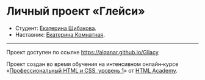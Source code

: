 # Личный проект «Глейси»

* Студент: [Екатерина Шибакова](https://up.htmlacademy.ru/htmlcss/22/user/808249).
* Наставник: [Екатерина Комнатная](https://htmlacademy.ru/profile/id215761).

---

Проект доступен по ссылке https://alqanar.github.io/Gllacy


Проект создан во время обучения на интенсивном онлайн‑курсе «[Профессиональный HTML и CSS, уровень 1](https://htmlacademy.ru/intensive/htmlcss)» от [HTML Academy](https://htmlacademy.ru).
